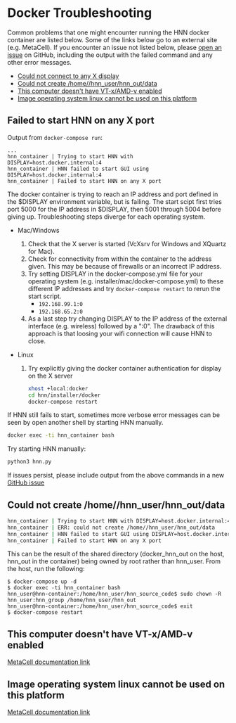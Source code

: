 # Docker Troubleshooting

Common problems that one might encounter running the HNN docker container are listed below. Some of the links below go to an external site (e.g. MetaCell). If you encounter an issue not listed below, please [open an issue](https://github.com/jonescompneurolab/hnn/issues) on GitHub, including the output with the failed command and any other error messages.

* [Could not connect to any X display](#xdisplay)
* [Could not create /home//hnn_user/hnn_out/data](#dir)
* [This computer doesn't have VT-x/AMD-v enabled](#vtx)
* [Image operating system linux cannot be used on this platform](#image)

<a name="xdisplay"/>

## Failed to start HNN on any X port

Output from `docker-compose run`:

```none
...
hnn_container | Trying to start HNN with DISPLAY=host.docker.internal:4
hnn_container | HNN failed to start GUI using DISPLAY=host.docker.internal:4
hnn_container | Failed to start HNN on any X port
```

The docker container is trying to reach an IP address and port defined in the $DISPLAY environment variable, but is failing. The start scipt first tries port 5000 for the IP address in $DISPLAY, then 5001 through 5004 before giving up. Troubleshooting steps diverge for each operating system.

* Mac/Windows

    1. Check that the X server is started (VcXsrv for Windows and XQuartz for Mac).
    2. Check for connectivity from within the container to the address given. This may be because of firewalls or an incorrect IP address.
    3. Try setting DISPLAY in the docker-compose.yml file for your operating system (e.g. installer/mac/docker-compose.yml) to these different IP addresses and try `docker-compose restart` to rerun the start script.
        * `192.168.99.1:0`
        * `192.168.65.2:0`
    4. As a last step try changing DISPLAY to the IP address of the external interface (e.g. wireless) followed by a ":0". The drawback of this approach is that loosing your wifi connection will cause HNN to close.

* Linux

    1. Try explicitly giving the docker container authentication for display on the X server

        ```bash
        xhost +local:docker
        cd hnn/installer/docker
        docker-compose restart
        ```

If HNN still fails to start, sometimes more verbose error messages can be seen by open another shell by starting HNN manually.

```bash
docker exec -ti hnn_container bash
```

Try starting HNN manually:

```bash
python3 hnn.py
```

If issues persist, please include output from the above commands in a new [GitHub issue](https://github.com/jonescompneurolab/hnn/issues)

<a name="dir"/>

## Could not create /home//hnn_user/hnn_out/data

```bash
hnn_container | Trying to start HNN with DISPLAY=host.docker.internal:4
hnn_container | ERR: could not create /home//hnn_user/hnn_out/data
hnn_container | HNN failed to start GUI using DISPLAY=host.docker.internal:4
hnn_container | Failed to start HNN on any X port
```

This can be the result of the shared directory (docker_hnn_out on the host, hnn_out in the container) being owned by root rather than hnn_user. From the host, run the following:

```none
$ docker-compose up -d
$ docker exec -ti hnn_container bash
hnn_user@hnn-container:/home/hnn_user/hnn_source_code$ sudo chown -R hnn_user:hnn_group /home/hnn_user/hnn_out
hnn_user@hnn-container:/home/hnn_user/hnn_source_code$ exit
$ docker-compose restart
```

<a name="vtx"/>

## This computer doesn't have VT-x/AMD-v enabled

[MetaCell documentation link](https://github.com/MetaCell/NetPyNE-UI/wiki/Docker-installation#problem-this-computer-doesnt-have-vt-xamd-v-enabled)

<a name="image"/>

## Image operating system linux cannot be used on this platform

[MetaCell documentation link](https://github.com/MetaCell/NetPyNE-UI/wiki/Docker-installation#problem-image-operating-system-linux-cannot-be-used-on-this-platform)
